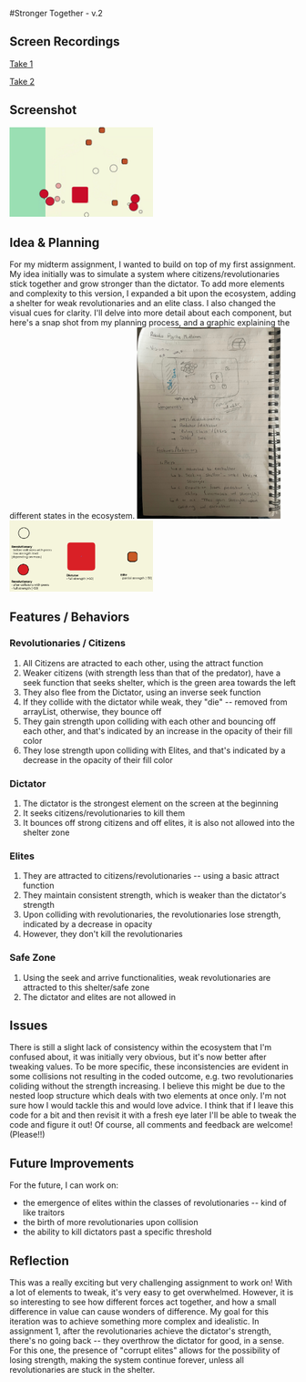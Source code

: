 #Stronger Together - v.2

## Screen Recordings 
[Take 1](https://youtu.be/KpoRuM0xAxY)

[Take 2](https://youtu.be/cRHoZoJamm0)

## Screenshot

<img src= "https://github.com/sarahalyahya/robotapsyche/blob/9696cbcd3b0c31f448d89b1109e98a6ae342bf15/midterm/Overview.jpg" width = 50% height = 50%>

## Idea & Planning
For my midterm assignment, I wanted to build on top of my first assignment. My idea initially was to simulate a system where citizens/revolutionaries stick together and grow stronger than the dictator. To add more elements and complexity to this version, I expanded a bit upon the ecosystem, adding a shelter for weak revolutionaries and an elite class. I also changed the visual cues for clarity. I'll delve into more detail about each component, but here's a snap shot from my planning process, and a graphic explaining the different states in the ecosystem.
<img src="https://github.com/sarahalyahya/robotapsyche/blob/058e08d9f245fbe7b037a94b34ba49d00def97b9/midterm/midtermPlan.jpg" width=50% height=50%>
<img src="https://github.com/sarahalyahya/robotapsyche/blob/058e08d9f245fbe7b037a94b34ba49d00def97b9/midterm/Components.png" width=50% height=50%>

## Features / Behaviors
### Revolutionaries / Citizens
1. All Citizens are atracted to each other, using the attract function
2. Weaker citizens (with strength less than that of the predator), have a seek function that seeks shelter, which is the green area towards the left
3. They also flee from the Dictator, using an inverse seek function
4. If they collide with the dictator while weak, they "die" -- removed from arrayList, otherwise, they bounce off
5. They gain strength upon colliding with each other and bouncing off each other, and that's indicated by an increase in the opacity of their fill color
6. They lose strength upon colliding with Elites, and that's indicated by a decrease in the opacity of their fill color

### Dictator
1. The dictator is the strongest element on the screen at the beginning
2. It seeks citizens/revolutionaries to kill them
3. It bounces off strong citizens and off elites, it is also not allowed into the shelter zone 

### Elites
1. They are attracted to citizens/revolutionaries -- using a basic attract function
2. They maintain consistent strength, which is weaker than the dictator's strength
3. Upon colliding with revolutionaries, the revolutionaries lose strength, indicated by a decrease in opacity
4. However, they don't kill the revolutionaries 

### Safe Zone 
1. Using the seek and arrive functionalities, weak revolutionaries are attracted to this shelter/safe zone
2. The dictator and elites are not allowed in


## Issues
There is still a slight lack of consistency within the ecosystem that I'm confused about, it was initially very obvious, but it's now better after tweaking values. 
To be more specific, these inconsistencies are evident in some collisions not resulting in the coded outcome, e.g. two revolutionaries coliding without the strength increasing. I believe this might be due to the nested loop structure which deals with two elements at once only. I'm not sure how I would tackle this and would love advice. 
I think that if I leave this code for a bit and then revisit it with a fresh eye later I'll be able to tweak the code and figure it out! Of course, all comments and feedback are welcome! (Please!!)


## Future Improvements 
For the future, I can work on: 
- the emergence of elites within the classes of revolutionaries -- kind of like traitors
- the birth of more revolutionaries upon collision 
- the ability to kill dictators past a specific threshold

## Reflection
This was a really exciting but very challenging assignment to work on! With a lot of elements to tweak, it's very easy to get overwhelmed. However, it is so interesting to see how different forces act together, and how a small difference in value can cause wonders of difference. My goal for this iteration was to achieve something more complex and idealistic. In assignment 1, after the revolutionaries achieve the dictator's strength, there's no going back -- they overthrow the dictator for good, in a sense. For this one, the presence of "corrupt elites" allows for the possibility of losing strength, making the system continue forever, unless all revolutionaries are stuck in the shelter. 







